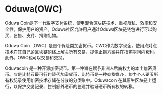 # Oduwa(OWC)

Oduwa Coin是下一代数字支付系统，使用混合区块链技术，重视隐私、效率和安全性，保护用户的资产。Oduwa社区允许用户通过Oduwa区块链钱包进行可以购买、出售、支付、捐赠礼物。

Oduwa Coin（OWC）是首个保险类加密货币。OWC作为数字现金，使用点对点技术在其自己的区块链网络上解决所有交易，提供止损方案并在指定期间内获利。 此外，OWC也可以交易和交换。

Oduwacoin 是一种开源加密货币。第一种旨在赋予非洲人后裔权力的本土加密货币。它是比特币最可行的替代加密货币，比特币是一种交换媒介，其中个人硬币所有权记录使用加密技术存储在分散的分类账中。Oduwacoin 在其原生区块链上运行，以保护交易记录、控制额外硬币的创建并验证硬币所有权的转移。
